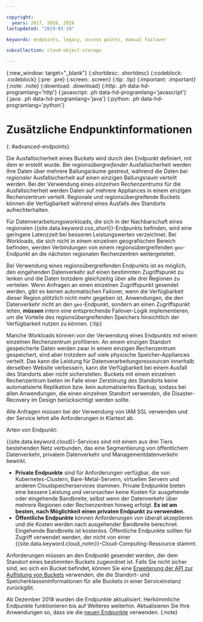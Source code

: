 ```yaml
---

copyright:
  years: 2017, 2018, 2019
lastupdated: "2019-03-19"

keywords: endpoints, legacy, access points, manual failover

subcollection: cloud-object-storage

---
```

{:new_window: target="_blank"}
{:shortdesc: .shortdesc}
{:codeblock: .codeblock}
{:pre: .pre}
{:screen: .screen}
{:tip: .tip}
{:important: .important}
{:note: .note}
{:download: .download} 
{:http: .ph data-hd-programlang='http'} 
{:javascript: .ph data-hd-programlang='javascript'} 
{:java: .ph data-hd-programlang='java'} 
{:python: .ph data-hd-programlang='python'}

# Zusätzliche Endpunktinformationen
{: #advanced-endpoints}

Die Ausfallsicherheit eines Buckets wird durch den Endpunkt definiert, mit dem er erstellt wurde. Bei _regionsübergreifender_ Ausfallsicherheit werden Ihre Daten über mehrere Ballungsräume gestreut, während die Daten bei _regionaler_ Ausfallsicherheit auf einen einzigen Ballungsraum verteilt werden. Bei der Verwendung eines _einzelnen Rechenzentrums_ für die Ausfallsicherheit werden Daten auf mehrere Appliances in einem einzigen Rechenzentrum verteilt. Regionale und regionsübergreifende Buckets können die Verfügbarkeit während eines Ausfalls des Standorts aufrechterhalten.

Für Datenverarbeitungsworkloads, die sich in der Nachbarschaft eines regionalen {{site.data.keyword.cos_short}}-Endpunkts befinden, wird eine geringere Latenzzeit bei besseren Leistungswerten verzeichnet. Bei Workloads, die sich nicht in einem einzelnen geografischen Bereich befinden, werden Verbindungen von einem regionsübergreifenden `geo`-Endpunkt an die nächsten regionalen Rechenzentren weitergeleitet.

Bei Verwendung eines regionsübergreifenden Endpunkts ist es möglich, den eingehenden Datenverkehr auf einen bestimmten Zugriffspunkt zu lenken und die Daten trotzdem gleichzeitig über alle drei Regionen zu verteilen. Wenn Anfragen an einen einzelnen Zugriffspunkt gesendet werden, gibt es keinen automatischen Failover, wenn die Verfügbarkeit dieser Region plötzlich nicht mehr gegeben ist. Anwendungen, die den Datenverkehr nicht an den `geo`-Endpunkt, sondern an einen Zugriffspunkt leiten, **müssen** intern eine entsprechende Failover-Logik implementieren, um die Vorteile des regionsübergreifenden Speichers hinsichtlich der Verfügbarkeit nutzen zu können.
{:tip}

Manche Workloads können von der Verwendung eines Endpunkts mit einem einzelnen Rechenzentrum profitieren. An einem einzigen Standort gespeicherte Daten werden zwar in einem einzigen Rechenzentrum gespeichert, sind aber trotzdem auf viele physische Speicher-Appliances verteilt. Das kann die Leistung für Datenverarbeitungsressourcen innerhalb derselben Website verbessern, kann die Verfügbarkeit bei einem Ausfall des Standorts aber nicht sicherstellen. Buckets mit einem einzelnen Rechenzentrum bieten im Falle einer Zerstörung des Standorts keine automatisierte Replikation bzw. kein automatisiertes Backup, sodass bei allen Anwendungen, die einen einzelnen Standort verwenden, die Disaster-Recovery im Design berücksichtigt werden sollte.

Alle Anfragen müssen bei der Verwendung von IAM SSL verwenden und der Service lehnt alle Anforderungen in Klartext ab.

Arten von Endpunkt:

{{site.data.keyword.cloud}}-Services sind mit einem aus drei Tiers bestehenden Netz verbunden, das eine Segmentierung von öffentlichem Datenverkehr, privatem Datenverkehr und Managementdatenverkehr bewirkt.

* **Private Endpunkte** sind für Anforderungen verfügbar, die von Kubernetes-Clustern, Bare-Metal-Servern, virtuellen Servern und anderen Cloudspeicherservices stammen. Private Endpunkte bieten eine bessere Leistung und verursachen keine Kosten für ausgehende oder eingehende Bandbreite, selbst wenn der Datenverkehr über mehrere Regionen oder Rechenzentren hinweg erfolgt. **Es ist am besten, nach Möglichkeit einen privaten Endpunkt zu verwenden.**
* **Öffentliche Endpunkte** können Anforderungen von überall akzeptieren und die Kosten werden nach ausgehender Bandbreite berechnet. Eingehende Bandbreite ist kostenlos. Öffentliche Endpunkte sollten für Zugriff verwendet werden, der nicht von einer {{site.data.keyword.cloud_notm}}-Cloud-Computing-Ressource stammt. 

Anforderungen müssen an den Endpunkt gesendet werden, der dem Standort eines bestimmten Buckets zugeordnet ist. Falls Sie nicht sicher sind, wo sich ein Bucket befindet, können Sie eine [Erweiterung der API zur Auflistung von Buckets](/docs/services/cloud-object-storage/api-reference?topic=cloud-object-storage-compatibility-api-bucket-operations#compatibility-api-list-buckets-extended) verwenden, die die Standort- und Speicherklasseninformationen für alle Buckets in einer Serviceinstanz zurückgibt.

Ab Dezember 2018 wurden die Endpunkte aktualisiert. Herkömmliche Endpunkte funktionieren bis auf Weiteres weiterhin. Aktualisieren Sie Ihre Anwendungen so, dass sie die [neuen Endpunkte](https://control.cloud-object-storage.cloud.ibm.com/v2/endpoints) verwenden.
{:note}
